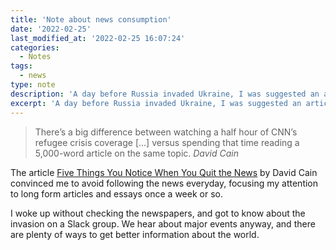 ```yaml
---
title: 'Note about news consumption'
date: '2022-02-25'
last_modified_at: '2022-02-25 16:07:24'
categories:
  - Notes
tags:
  - news
type: note
description: 'A day before Russia invaded Ukraine, I was suggested an article with an interesting perspective on the TV and internet newscasts.'
excerpt: 'A day before Russia invaded Ukraine, I was suggested an article with an interesting perspective on the TV and internet newscasts.'
---
```

> There’s a big difference between watching a half hour of CNN’s refugee crisis coverage [...] versus spending that time reading a 5,000-word article on the same topic. <cite>David Cain</cite>

The article <a href="https://www.raptitude.com/2016/12/five-things-you-notice-when-you-quit-the-news/" title="Read the article on Raptitude">Five Things You Notice When You Quit the News</a> by David Cain convinced me to avoid following the news everyday, focusing my attention to long form articles and essays once a week or so. 

I woke up without checking the newspapers, and got to know about the invasion on a Slack group. We hear about major events anyway, and there are plenty of ways to get better information about the world.